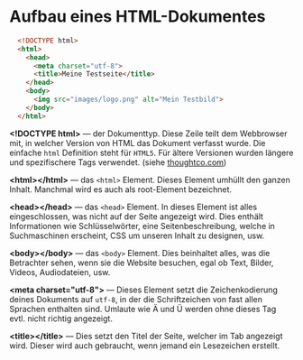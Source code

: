 # Aufbau eines HTML-Dokumentes
 
```html
  <!DOCTYPE html>
  <html>
    <head>
      <meta charset="utf-8">
      <title>Meine Testseite</title>
    </head>
    <body>
      <img src="images/logo.png" alt="Mein Testbild">
    </body>
  </html>
  ```
 **\<!DOCTYPE html>** — der Dokumenttyp. Diese Zeile teilt dem Webbrowser mit, in welcher Version von HTML das Dokument verfasst wurde. Die einfache `html` Definition steht für `HTML5`. Für ältere Versionen wurden längere und spezifischere Tags verwendet. (siehe [thoughtco.com](https://www.thoughtco.com/list-of-doctypes-and-the-web-pages-they-generate-3467257))
 
**\<html>\</html>** — das `<html>` Element. Dieses Element umhüllt den ganzen Inhalt. Manchmal wird es auch als root-Element bezeichnet.

**\<head>\</head>** — das `<head>` Element. In dieses Element ist alles eingeschlossen, was nicht auf der Seite angezeigt wird. Dies enthält Informationen wie Schlüsselwörter, eine Seitenbeschreibung, welche in Suchmaschinen erscheint, CSS um unseren Inhalt zu designen, usw.

**\<body>\</body>** — das `<body>` Element. Dies beinhaltet alles, was die Betrachter sehen, wenn sie die Website besuchen, egal ob Text, Bilder, Videos, Audiodateien, usw.

**\<meta charset="utf-8">** — Dieses Element setzt die Zeichenkodierung deines Dokuments auf `utf-8`, in der die Schriftzeichen von fast allen Sprachen enthalten sind. Umlaute wie Ä und Ü werden ohne dieses Tag evtl. nicht richtig angezeigt.

**\<title>\</title>** — Dies setzt den Titel der Seite, welcher im Tab angezeigt wird. Dieser wird auch gebraucht, wenn jemand ein Lesezeichen erstellt.